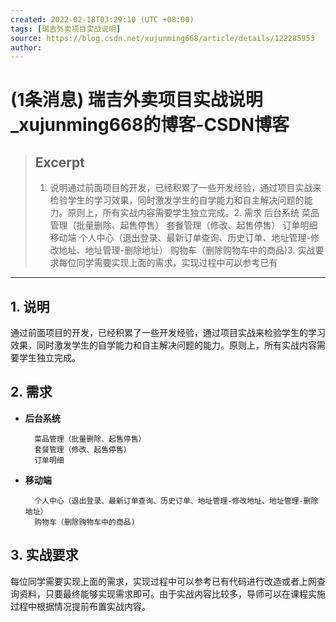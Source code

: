 ```yaml
---
created: 2022-02-18T03:29:10 (UTC +08:00)
tags: [瑞吉外卖项目实战说明]
source: https://blog.csdn.net/xujunming668/article/details/122285953
author: 
---
```


# (1条消息) 瑞吉外卖项目实战说明_xujunming668的博客-CSDN博客

> ## Excerpt
> 1. 说明通过前面项目的开发，已经积累了一些开发经验，通过项目实战来检验学生的学习效果，同时激发学生的自学能力和自主解决问题的能力。原则上，所有实战内容需要学生独立完成。2. 需求 后台系统  菜品管理（批量删除、起售停售）  套餐管理（修改、起售停售）  订单明细 移动端  个人中心（退出登录、最新订单查询、历史订单、地址管理-修改地址、地址管理-删除地址）  购物车（删除购物车中的商品)3. 实战要求每位同学需要实现上面的需求，实现过程中可以参考已有

---
## 1\. 说明

通过前面项目的开发，已经积累了一些开发经验，通过项目实战来检验学生的学习效果，同时激发学生的自学能力和自主解决问题的能力。原则上，所有实战内容需要学生独立完成。

## 2\. 需求

-   **后台系统**
    
    ```
      菜品管理（批量删除、起售停售）
      套餐管理（修改、起售停售）
      订单明细
    ```
    
-   **移动端**
    
    ```
      个人中心（退出登录、最新订单查询、历史订单、地址管理-修改地址、地址管理-删除地址）
      购物车（删除购物车中的商品)
    ```
    

## 3\. 实战要求

每位同学需要实现上面的需求，实现过程中可以参考已有代码进行改造或者上网查询资料，只要最终能够实现需求即可。由于实战内容比较多，导师可以在课程实施过程中根据情况提前布置实战内容。
